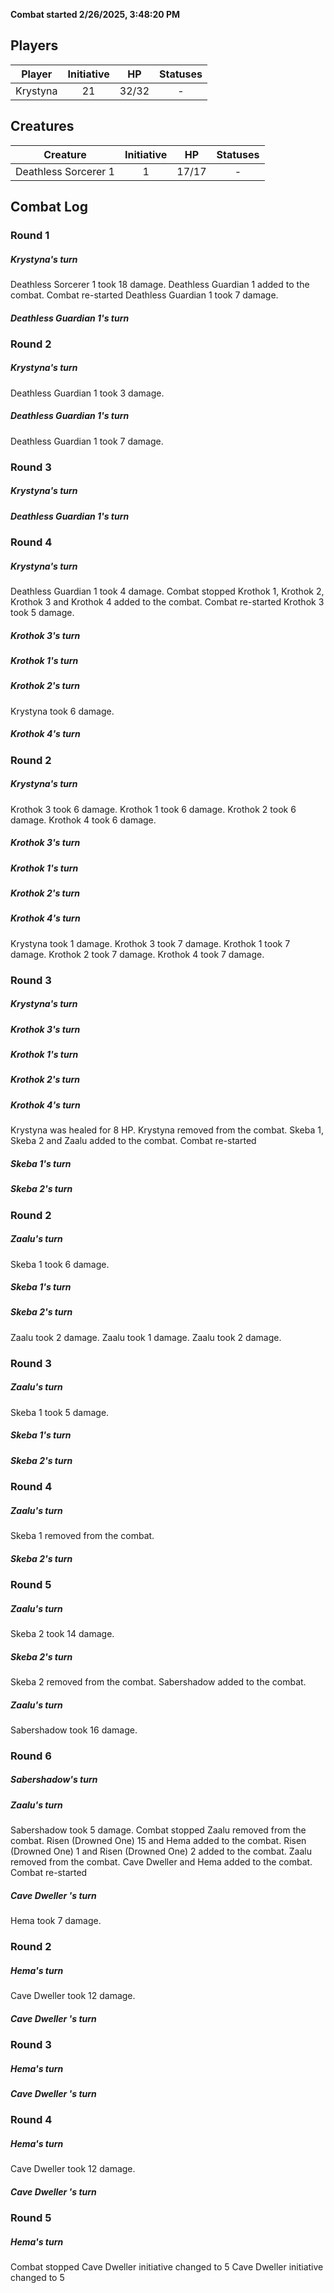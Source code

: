 **Combat started 2/26/2025, 3:48:20 PM**


## Players
| Player | Initiative | HP | Statuses |
| --- | :-: | :-: | :-: |
| Krystyna | 21 | 32/32 | - |
## Creatures
| Creature | Initiative  | HP | Statuses |
| --- | :-: | :-: | :-: |
| Deathless Sorcerer 1 | 1 | 17/17 | - |


## Combat Log

### Round 1

##### Krystyna's turn
Deathless Sorcerer 1 took 18 damage.
Deathless Guardian 1 added to the combat.
Combat re-started
Deathless Guardian 1 took 7 damage.
##### Deathless Guardian 1's turn
### Round 2
##### Krystyna's turn
Deathless Guardian 1 took 3 damage.
##### Deathless Guardian 1's turn
Deathless Guardian 1 took 7 damage.
### Round 3
##### Krystyna's turn
##### Deathless Guardian 1's turn
### Round 4
##### Krystyna's turn
Deathless Guardian 1 took 4 damage.
Combat stopped
Krothok 1, Krothok 2, Krothok 3 and Krothok 4 added to the combat.
Combat re-started
Krothok 3 took 5 damage.
##### Krothok 3's turn
##### Krothok 1's turn
##### Krothok 2's turn
Krystyna took 6 damage.
##### Krothok 4's turn
### Round 2
##### Krystyna's turn
Krothok 3 took 6 damage.
Krothok 1 took 6 damage.
Krothok 2 took 6 damage.
Krothok 4 took 6 damage.
##### Krothok 3's turn
##### Krothok 1's turn
##### Krothok 2's turn
##### Krothok 4's turn
Krystyna took 1 damage.
Krothok 3 took 7 damage.
Krothok 1 took 7 damage.
Krothok 2 took 7 damage.
Krothok 4 took 7 damage.
### Round 3
##### Krystyna's turn
##### Krothok 3's turn
##### Krothok 1's turn
##### Krothok 2's turn
##### Krothok 4's turn
Krystyna was healed for 8 HP.
Krystyna removed from the combat.
Skeba 1, Skeba 2 and Zaalu added to the combat.
Combat re-started
##### Skeba 1's turn
##### Skeba 2's turn
### Round 2
##### Zaalu's turn
Skeba 1 took 6 damage.
##### Skeba 1's turn
##### Skeba 2's turn
Zaalu took 2 damage.
Zaalu took 1 damage.
Zaalu took 2 damage.
### Round 3
##### Zaalu's turn
Skeba 1 took 5 damage.
##### Skeba 1's turn
##### Skeba 2's turn
### Round 4
##### Zaalu's turn
Skeba 1 removed from the combat.
##### Skeba 2's turn
### Round 5
##### Zaalu's turn
Skeba 2 took 14 damage.
##### Skeba 2's turn
Skeba 2 removed from the combat.
Sabershadow added to the combat.
##### Zaalu's turn
Sabershadow took 16 damage.
### Round 6
##### Sabershadow's turn
##### Zaalu's turn
Sabershadow took 5 damage.
Combat stopped
Zaalu removed from the combat.
Risen (Drowned One) 15 and Hema added to the combat.
Risen (Drowned One) 1 and Risen (Drowned One) 2 added to the combat.
Zaalu removed from the combat.
Cave Dweller  and Hema added to the combat.
Combat re-started
##### Cave Dweller 's turn
Hema took 7 damage.
### Round 2
##### Hema's turn
Cave Dweller  took 12 damage.
##### Cave Dweller 's turn
### Round 3
##### Hema's turn
##### Cave Dweller 's turn
### Round 4
##### Hema's turn
Cave Dweller  took 12 damage.
##### Cave Dweller 's turn
### Round 5
##### Hema's turn
Combat stopped
Cave Dweller  initiative changed to 5
Cave Dweller  initiative changed to 5
